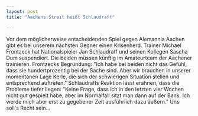 ```yaml
---
layout: post
title: "Aachens Streit heißt Schlaudraff"

---
```


Vor dem möglicherweise entscheidenden Spiel gegen Alemannia Aachen gibt es bei unserem nächsten Gegner einen Krisenherd. Trainer Michael Frontzeck hat Nationalspieler Jan Schlaudraff und seinen Kollegen Sascha Dum suspendiert. Die beiden müssen künftig im Amateurteam der Aachener trainieren. Frontzecks Begründung: "Ich habe bei beiden nicht das Gefühl, dass sie hundertprozentig bei der Sache sind. Aber wir brauchen in unserer momentanen Lage Kerle, die sich der schwierigen Situation stellen und entsprechend auftreten." Schlaudraffs Reaktion lässt erahnen, dass die Probleme tiefer liegen: "Keine Frage, dass ich in den letzten vier Wochen nicht gut gespielt habe, aber im Normalfall sitzt man dann auf der Bank. Ich werde mich aber erst zu gegebener Zeit ausführlich dazu äußern." Uns soll's Recht sein...


